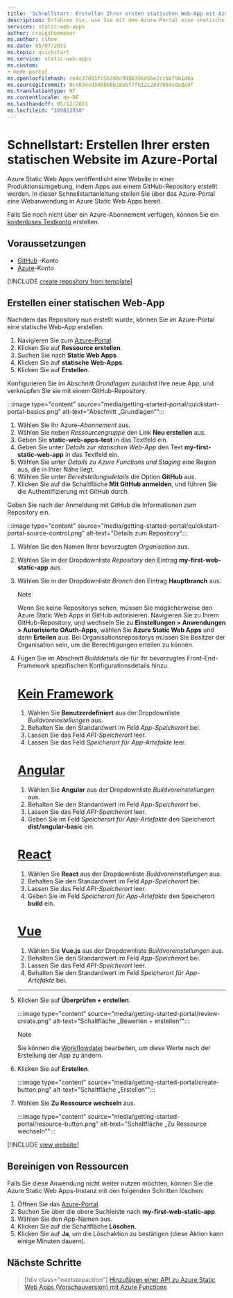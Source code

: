 ```yaml
---
title: 'Schnellstart: Erstellen Ihrer ersten statischen Web-App mit Azure Static Web Apps und dem Azure-Portal'
description: Erfahren Sie, wie Sie mit dem Azure-Portal eine statische Website für Azure Static Web Apps bereitstellen.
services: static-web-apps
author: craigshoemaker
ms.author: cshoe
ms.date: 05/07/2021
ms.topic: quickstart
ms.service: static-web-apps
ms.custom:
- mode-portal
ms.openlocfilehash: ce4c37091fc56398c9986396d56e2cc66f9b1d8a
ms.sourcegitcommit: 0ce834cd348bb8b28a5f7f612c2807084cde8e8f
ms.translationtype: HT
ms.contentlocale: de-DE
ms.lasthandoff: 05/12/2021
ms.locfileid: "109813930"
---
```

# <a name="quickstart-building-your-first-static-site-in-the-azure-portal"></a>Schnellstart: Erstellen Ihrer ersten statischen Website im Azure-Portal

Azure Static Web Apps veröffentlicht eine Website in einer Produktionsumgebung, indem Apps aus einem GitHub-Repository erstellt werden. In dieser Schnellstartanleitung stellen Sie über das Azure-Portal eine Webanwendung in Azure Static Web Apps bereit.

Falls Sie noch nicht über ein Azure-Abonnement verfügen, können Sie ein [kostenloses Testkonto](https://azure.microsoft.com/free) erstellen.

## <a name="prerequisites"></a>Voraussetzungen

- [GitHub](https://github.com) -Konto
- [Azure](https://portal.azure.com)-Konto

[!INCLUDE [create repository from template](../../includes/static-web-apps-get-started-create-repo.md)]

## <a name="create-a-static-web-app"></a>Erstellen einer statischen Web-App

Nachdem das Repository nun erstellt wurde, können Sie im Azure-Portal eine statische Web-App erstellen.

1. Navigieren Sie zum [Azure-Portal](https://portal.azure.com).
1. Klicken Sie auf **Ressource erstellen**.
1. Suchen Sie nach **Static Web Apps**.
1. Klicken Sie auf **statische Web-Apps**.
1. Klicken Sie auf **Erstellen**.

Konfigurieren Sie im Abschnitt _Grundlagen_ zunächst Ihre neue App, und verknüpfen Sie sie mit einem GitHub-Repository.

:::image type="content" source="media/getting-started-portal/quickstart-portal-basics.png" alt-text="Abschnitt „Grundlagen“":::

1. Wählen Sie Ihr Azure-_Abonnement_ aus.
1. Wählen Sie neben _Ressourcengruppe_ den Link **Neu erstellen** aus.
1. Geben Sie **static-web-apps-test** in das Textfeld ein.
1. Geben Sie unter _Details zur statischen Web-App_ den Text **my-first-static-web-app** in das Textfeld ein.
1. Wählen Sie unter _Details zu Azure Functions und Staging_ eine Region aus, die in Ihrer Nähe liegt.
1. Wählen Sie unter _Bereitstellungsdetails_ die Option **GitHub** aus.
1. Klicken Sie auf die Schaltfläche **Mit GitHub anmelden**, und führen Sie die Authentifizierung mit GitHub durch.

Geben Sie nach der Anmeldung mit GitHub die Informationen zum Repository ein.

:::image type="content" source="media/getting-started-portal/quickstart-portal-source-control.png" alt-text="Details zum Repository":::

1. Wählen Sie den Namen Ihrer bevorzugten _Organisation_ aus.
1. Wählen Sie in der Dropdownliste _Repository_ den Eintrag **my-first-web-static-app** aus.
1. Wählen Sie in der Dropdownliste _Branch_ den Eintrag **Hauptbranch** aus.

   > [!NOTE]
   > Wenn Sie keine Repositorys sehen, müssen Sie möglicherweise den Azure Static Web Apps in GitHub autorisieren. Navigieren Sie zu Ihrem GitHub-Repository, und wechseln Sie zu **Einstellungen > Anwendungen > Autorisierte OAuth-Apps**, wählen Sie **Azure Static Web Apps** und dann **Erteilen** aus. Bei Organisationsrepositorys müssen Sie Besitzer der Organisation sein, um die Berechtigungen erteilen zu können.

1. Fügen Sie im Abschnitt _Builddetails_ die für Ihr bevorzugtes Front-End-Framework spezifischen Konfigurationsdetails hinzu.

    # <a name="no-framework"></a>[Kein Framework](#tab/vanilla-javascript)

    1. Wählen Sie **Benutzerdefiniert** aus der Dropdownliste _Buildvoreinstellungen_ aus.
    1. Behalten Sie den Standardwert im Feld _App-Speicherort_ bei.
    1. Lassen Sie das Feld _API-Speicherort_ leer.
    1. Lassen Sie das Feld _Speicherort für App-Artefakte_ leer.

    # <a name="angular"></a>[Angular](#tab/angular)

    1. Wählen Sie **Angular** aus der Dropdownliste _Buildvoreinstellungen_ aus.
    1. Behalten Sie den Standardwert im Feld _App-Speicherort_ bei.
    1. Lassen Sie das Feld _API-Speicherort_ leer.
    1. Geben Sie im Feld _Speicherort für App-Artefakte_ den Speicherort **dist/angular-basic** ein.

    # <a name="react"></a>[React](#tab/react)

    1. Wählen Sie **React** aus der Dropdownliste _Buildvoreinstellungen_ aus.
    1. Behalten Sie den Standardwert im Feld _App-Speicherort_ bei.
    1. Lassen Sie das Feld _API-Speicherort_ leer.
    1. Geben Sie im Feld _Speicherort für App-Artefakte_ den Speicherort **build** ein.

    # <a name="vue"></a>[Vue](#tab/vue)

    1. Wählen Sie **Vue.js** aus der Dropdownliste _Buildvoreinstellungen_ aus.
    1. Behalten Sie den Standardwert im Feld _App-Speicherort_ bei.
    1. Lassen Sie das Feld _API-Speicherort_ leer.
    1. Behalten Sie den Standardwert im Feld _Speicherort für App-Artefakte_ bei.

    ---

1. Klicken Sie auf **Überprüfen + erstellen**.

    :::image type="content" source="media/getting-started-portal/review-create.png" alt-text="Schaltfläche „Bewerten + erstellen“":::

    > [!NOTE]
    > Sie können die [Workflowdatei](github-actions-workflow.md) bearbeiten, um diese Werte nach der Erstellung der App zu ändern.

1. Klicken Sie auf **Erstellen**.

    :::image type="content" source="media/getting-started-portal/create-button.png" alt-text="Schaltfläche „Erstellen“":::

1. Wählen Sie **Zu Ressource wechseln** aus.

    :::image type="content" source="media/getting-started-portal/resource-button.png" alt-text="Schaltfläche „Zu Ressource wechseln“":::

[!INCLUDE [view website](../../includes/static-web-apps-get-started-view-website.md)]

## <a name="clean-up-resources"></a>Bereinigen von Ressourcen

Falls Sie diese Anwendung nicht weiter nutzen möchten, können Sie die Azure Static Web Apps-Instanz mit den folgenden Schritten löschen:

1. Öffnen Sie das [Azure-Portal](https://portal.azure.com).
1. Suchen Sie über die obere Suchleiste nach **my-first-web-static-app**.
1. Wählen Sie den App-Namen aus.
1. Klicken Sie auf die Schaltfläche **Löschen**.
1. Klicken Sie auf **Ja**, um die Löschaktion zu bestätigen (diese Aktion kann einige Minuten dauern).

## <a name="next-steps"></a>Nächste Schritte

> [!div class="nextstepaction"]
> [Hinzufügen einer API zu Azure Static Web Apps (Vorschauversion) mit Azure Functions](add-api.md)
